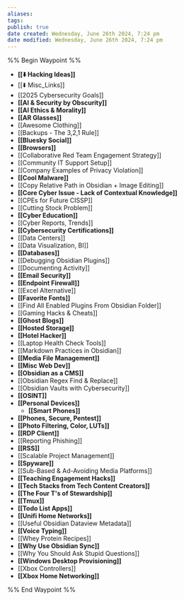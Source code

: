 ```yaml
---
aliases: 
tags: 
publish: true
date created: Wednesday, June 26th 2024, 7:24 pm
date modified: Wednesday, June 26th 2024, 7:24 pm
---
```

%% Begin Waypoint %%
- **[[⬇️ Hacking Ideas]]**
- [[⬇️ Misc_Links]]
- [[2025 Cybersecurity Goals]]
- **[[AI & Security by Obscurity]]**
- **[[AI Ethics & Morality]]**
- **[[AR Glasses]]**
- [[Awesome Clothing]]
- [[Backups - The 3,2,1 Rule]]
- **[[Bluesky Social]]**
- **[[Browsers]]**
- [[Collaborative Red Team Engagement Strategy]]
- [[Community IT Support Setup]]
- [[Company Examples of Privacy Violation]]
- **[[Cool Malware]]**
- [[Copy Relative Path in Obsidian + Image Editing]]
- **[[Core Cyber Issue - Lack of Contextual Knowledge]]**
- [[CPEs for Future CISSP]]
- [[Cutting Stock Problem]]
- **[[Cyber Education]]**
- [[Cyber Reports, Trends]]
- **[[Cybersecurity Certifications]]**
- [[Data Centers]]
- [[Data Visualization, BI]]
- **[[Databases]]**
- [[Debugging Obsidian Plugins]]
- [[Documenting Activity]]
- **[[Email Security]]**
- **[[Endpoint Firewall]]**
- [[Excel Alternative]]
- **[[Favorite Fonts]]**
- [[Find All Enabled Plugins From Obsidian Folder]]
- [[Gaming Hacks & Cheats]]
- **[[Ghost Blogs]]**
- **[[Hosted Storage]]**
- **[[Hotel Hacker]]**
- [[Laptop Health Check Tools]]
- [[Markdown Practices in Obsidian]]
- **[[Media File Management]]**
- **[[Misc Web Dev]]**
- **[[Obsidian as a CMS]]**
- [[Obsidian Regex Find & Replace]]
- [[Obsidian Vaults with Cybersecurity]]
- **[[OSINT]]**
- **[[Personal Devices]]**
	- **[[Smart Phones]]**
- **[[Phones, Secure, Pentest]]**
- **[[Photo Filtering, Color, LUTs]]**
- **[[RDP Client]]**
- [[Reporting Phishing]]
- **[[RSS]]**
- [[Scalable Project Management]]
- **[[Spyware]]**
- [[Sub-Based & Ad-Avoiding Media Platforms]]
- **[[Teaching Engagement Hacks]]**
- **[[Tech Stacks from Tech Content Creators]]**
- **[[The Four T's of Stewardship]]**
- **[[Tmux]]**
- **[[Todo List Apps]]**
- **[[Unifi Home Networks]]**
- [[Useful Obsidian Dataview Metadata]]
- **[[Voice Typing]]**
- [[Whey Protein Recipes]]
- **[[Why Use Obsidian Sync]]**
- [[Why You Should Ask Stupid Questions]]
- **[[Windows Desktop Provisioning]]**
- [[Xbox Controllers]]
- **[[Xbox Home Networking]]**

%% End Waypoint %%